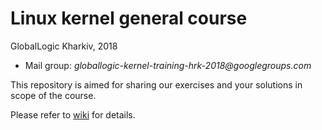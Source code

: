 # Linux kernel general course
GlobalLogic Kharkiv, 2018
* Mail group: _globallogic-kernel-training-hrk-2018@googlegroups.com_

This repository is aimed for sharing our exercises and your solutions in scope of the course.

Please refer to [wiki](https://github.com/Kernel-GL-HRK/gl-kernel-training-2018/wiki) for details.
